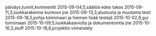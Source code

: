 päiväys,tunnit,kommentti
2015-09-04,5,säätöä edes takas
2015-09-11,3,luokkarakenne kuntoon jne
2015-09-13,3,alustusta ja muutama testi
2015-09-18,5,pohja toimimaan ja hieman lisää testejä
2015-10-02,8,gui toimimaan
2015-10-09,5,luokkakaavioita ja dokumentointia jne
2015-10-16,3,stuff
2015-10-18,8,projektin viimeistely
